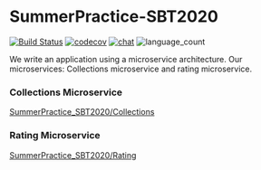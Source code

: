 # SummerPractice-SBT2020
[![Build Status](https://travis-ci.com/BorZzzenko/SummerPractice_SBT2020.svg?branch=borzenko-backbone)](https://travis-ci.com/BorZzzenko/SummerPractice_SBT2020)
[![codecov](https://codecov.io/gh/BorZzzenko/SummerPractice_SBT2020/branch/master/graph/badge.svg)](https://codecov.io/gh/BorZzzenko/SummerPractice_SBT2020)
[![chat](https://img.shields.io/discord/732809753574637598?label=Discord&style=flat-square)](https://discord.gg/6U9FPtD)
![language_count](https://img.shields.io/github/languages/top/BorZzzenko/SummerPractice_SBT2020?logoColor=red&style=flat-square)


We write an application using a microservice architecture. Our microservices: Collections microservice and rating microservice.

### Collections Microservice
[SummerPractice_SBT2020/Collections](https://github.com/BorZzzenko/SummerPractice_SBT2020/tree/master/Collections)


### Rating Microservice
[SummerPractice_SBT2020/Rating](https://github.com/BorZzzenko/SummerPractice_SBT2020/tree/master/Rating)
